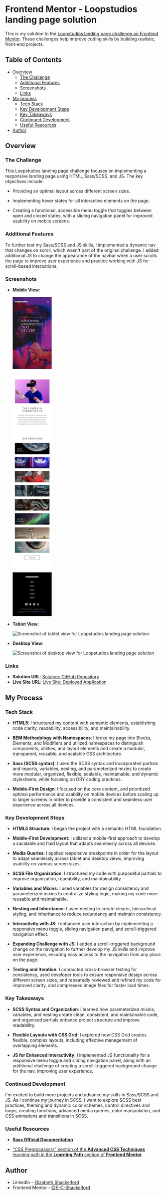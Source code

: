 # Frontend Mentor - Loopstudios landing page solution

This is my solution to the [Loopstudios landing page challenge on Frontend Mentor](https://www.frontendmentor.io/challenges/loopstudios-landing-page-N88J5Onjw). These challenges help improve coding skills by building realistic, front-end projects.

## Table of Contents

- [Overview](#overview)
  - [The Challenge](#the-challenge)
  - [Additional Features](#additional-features)
  - [Screenshots](#screenshot)
  - [Links](#links)
- [My process](#my-process)
  - [Tech Stack](#tech-stack)
  - [Key Development Steps](#key-development-steps)
  - [Key Takeaways](#key-takeaways)
  - [Continued Development](#continued-development)
  - [Useful Resources](#useful-resources)
- [Author](#author)

## Overview

### The Challenge

This Loopstudios landing page challenge focuses on implementing a responsive landing page using HTML, Sass/SCSS, and JS. The key objectives include:

- Providing an optimal layout across different screen sizes.

- Implementing hover states for all interactive elements on the page.

- Creating a functional, accessible menu toggle that toggles between open and closed states, with a sliding navigation panel for improved usability on mobile screens.

### Additional Features

To further test my Sass/SCSS and JS skills, I implemented a dynamic nav that changes on scroll, which wasn't part of the original challenge. I added additional JS to change the appearance of the navbar when a user scrolls the page to improve user experience and practice working with JS for scroll-based interactions.

### Screenshots

- **Mobile View**:

  ![Screenshot of mobile view for Loopstudios landing page solution](images/screenshot-loopstudios-solution-mobile.png)

- **Tablet View**:

  ![Screenshot of tablet view for Loopstudios landing page solution](images/screenshot-loopstudios-solution-tablet.png)

- **Desktop View**:

  ![Screenshot of desktop view for Loopstudios landing page solution](images/screenshot-loopstudios-solution-desktop.png)

### Links

- **Solution URL**: [Solution: GitHub Repository](https://github.com/E-C-Shackelford/frontendmentor-loopstudios-landing-page)
- **Live Site URL**: [Live Site: Deployed Application](https://e-c-shackelford.github.io/frontendmentor-loopstudios-landing-page/)

## My Process

### Tech Stack

- **HTML5**: I structured my content with semantic elements, establishing code clarity, readability, accessibility, and maintainability.

- **BEM Methodology with Namespaces**: I broke my page into Blocks, Elements, and Modifiers and utilized namespaces to distinguish components, utilities, and layout elements and create a modular, transparent, reusable, and scalable CSS architecture.

- **Sass (SCSS syntax)**: I used the SCSS syntax and incorporated partials and imports, variables, nesting, and parameterized mixins to create more modular, organized, flexible, scalable, maintainable, and dynamic stylesheets, while focusing on DRY coding practices.

- **Mobile-First Design**: I focused on the core content, and prioritized optimal performance and usability on mobile devices before scaling up to larger screens in order to provide a consistent and seamless user experience across all devices.

### Key Development Steps

- **HTML5 Structure**: I began the project with a semantic HTML foundation.

- **Mobile-First Development**: I utilized a mobile-first approach to develop a sacalable and fluid layout that adapts seamlessly across all devices.

- **Media Queries**: I applied responsive breakpoints in order for the layout to adapt seamlessly across tablet and desktop views, improving usability on various screen sizes.

- **SCSS File Organization**: I structured my code with purposeful partials to improve organization, readability, and maintainability.

- **Variables and Mixins**: I used variables for design consistency and parameterized mixins to centralize styling logic, making my code more reusable and maintainable.

- **Nesting and Inheritance**: I used nesting to create clearer, hierarchical styling, and inheritance to reduce redundancy and maintain consistency.

- **Interactivity with JS**: I enhanced user interaction by implementing a responsive menu toggle, sliding navigation panel, and scroll-triggered navigation effect.

- **Expanding Challenge with JS**: I added a scroll-triggered background change on the navigation to further develop my JS skills and improve user experience, ensuring easy access to the navigation from any place on the page.

- **Testing and Iteration**: I conducted cross-browser testing for consistency, used developer tools to ensure responsive design across different screen sizes, and repeatedly reviewed and refined my code for improved clarity, and compressed image files for faster load times.

### Key Takeaways

- **SCSS Syntax and Organization**: I learned how parameterized mixins, variables, and nesting create clean, consistent, and maintainable code, and organized partials enhance project structure and improve readability.

- **Flexible Layouts with CSS Grid**: I explored how CSS Grid creates flexible, complex layouts, including effective management of overlapping elements.

- **JS for Enhanced Interactivity**: I implemented JS functionality for a responsive menu toggle and sliding navigation panel, along with an additional challenge of creating a scroll-triggered background change for the nav, improving user experience.

### Continued Development

I'm excited to build more projects and advance my skills in Sass/SCSS and JS. As I continue my journey in SCSS, I want to explore SCSS best practices, theming and dynamic color schemes, control directives and loops, creating functions, advanced media queries, color manipulation, and CSS animations and transitions in SCSS.

### Useful Resources

- [**Sass Official Documentation**](https://sass-lang.com)

- ["CSS Preprocessors" section of the **Advanced CSS Techniques** learning path in the **Learning Path** section of **Frontend Mentor**](https://www.frontendmentor.io)

## Author

- LinkedIn - [Elizabeth Shackelford](https://www.linkedin.com/in/e-c-shackelford)
- Frontend Mentor - [@E-C-Shackelford](https://www.frontendmentor.io/profile/E-C-Shackelford)
